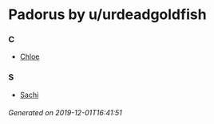 # Padorus by u/urdeadgoldfish

### C
* [Chloe](https://github.com/shadow578/Padoru-Padoru/blob/master/table-of-contents/characters/Chloe.md)

### S
* [Sachi](https://github.com/shadow578/Padoru-Padoru/blob/master/table-of-contents/characters/Sachi.md)

###### Generated on 2019-12-01T16:41:51
